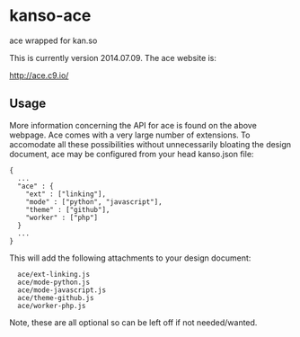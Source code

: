 kanso-ace
===================

ace wrapped for kan.so

This is currently version 2014.07.09.  The ace website is:

http://ace.c9.io/

Usage
-----

More information concerning the API for ace is found on the above webpage.  Ace
comes with a very large number of extensions.  To accomodate all these
possibilities without unnecessarily bloating the design document, ace may be
configured from your head kanso.json file: 

```
{
  ...
  "ace" : {
    "ext" : ["linking"], 
    "mode" : ["python", "javascript"], 
    "theme" : ["github"], 
    "worker" : ["php"]
  }
  ...
}
```

This will add the following attachments to your design document:

```
  ace/ext-linking.js
  ace/mode-python.js
  ace/mode-javascript.js
  ace/theme-github.js
  ace/worker-php.js
```

Note, these are all optional so can be left off if not needed/wanted.

